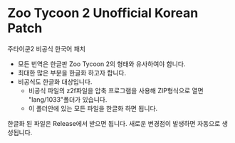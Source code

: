 # Zoo Tycoon 2 Unofficial Korean Patch
 
주타이쿤2 비공식 한국어 패치
* 모든 번역은 한글판 Zoo Tycoon 2의 형태와 유사하여야 합니다.
* 최대한 많은 부분을 한글화 하고자 합니다.
* 비공식도 한글화 대상입니다.
  * 비공식 파일의 z2f파일을 압축 프로그램을 사용해 ZIP형식으로 열면 "lang/1033"폴더가 있습니다.
  * 이 폴더안에 있는 모든 파일을 한글화 하면 됩니다.

한글화 된 파일은 Release에서 받으면 됩니다.
새로운 변경점이 발생하면 자동으로 생성됩니다.
